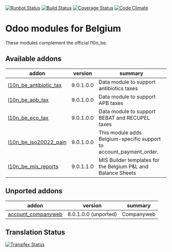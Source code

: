 [![Runbot Status](https://runbot.odoo-community.org/runbot/badge/flat/119/9.0.svg)](https://runbot.odoo-community.org/runbot/repo/github-com-oca-l10n-belgium-119)
[![Build Status](https://travis-ci.org/OCA/l10n-belgium.svg?branch=9.0)](https://travis-ci.org/OCA/l10n-belgium)
[![Coverage Status](https://coveralls.io/repos/OCA/l10n-belgium/badge.png?branch=9.0)](https://coveralls.io/r/OCA/l10n-belgium?branch=9.0)
[![Code Climate](https://codeclimate.com/github/OCA/l10n-belgium/badges/gpa.svg)](https://codeclimate.com/github/OCA/l10n-belgium)

Odoo modules for Belgium
========================

These modules complement the official l10n_be.


[//]: # (addons)

Available addons
----------------
addon | version | summary
--- | --- | ---
[l10n_be_antibiotic_tax](l10n_be_antibiotic_tax/) | 9.0.1.0.0 | Data module to support antibiotics taxes
[l10n_be_apb_tax](l10n_be_apb_tax/) | 9.0.1.0.0 | Data module to support APB taxes
[l10n_be_eco_tax](l10n_be_eco_tax/) | 9.0.1.0.0 | Data module to support BEBAT and RECUPEL taxes
[l10n_be_iso20022_pain](l10n_be_iso20022_pain/) | 9.0.1.0.0 | This module adds Belgium-specific support to account_payment_order.
[l10n_be_mis_reports](l10n_be_mis_reports/) | 9.0.1.1.0 | MIS Builder templates for the Belgium P&L and Balance Sheets


Unported addons
---------------
addon | version | summary
--- | --- | ---
[account_companyweb](account_companyweb/) | 8.0.1.0.0 (unported) | Companyweb

[//]: # (end addons)

Translation Status
------------------
[![Transifex Status](https://www.transifex.com/projects/p/OCA-l10n-belgium-9-0/chart/image_png)](https://www.transifex.com/projects/p/OCA-l10n-belgium-9-0)
